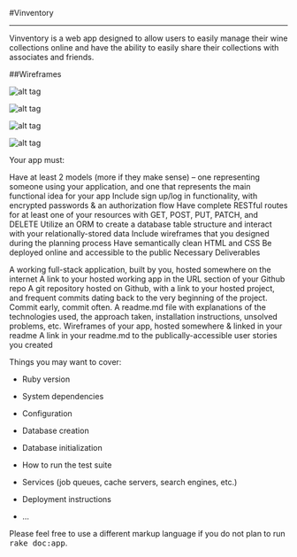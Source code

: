 #Vinventory

---

Vinventory is a web app designed to allow users to easily manage their wine collections online and have the ability to easily share their collections with associates and friends.


##Wireframes

![alt tag](http://imgur.com/IpmJfVz.png)

![alt tag](http://i.imgur.com/ibTmFLu.png)

![alt tag](http://imgur.com/IQSB9UI.png)

![alt tag](http://imgur.com/xuwtFAn.png)


Your app must:

Have at least 2 models (more if they make sense) – one representing someone using your application, and one that represents the main functional idea for your app
Include sign up/log in functionality, with encrypted passwords & an authorization flow
Have complete RESTful routes for at least one of your resources with GET, POST, PUT, PATCH, and DELETE
Utilize an ORM to create a database table structure and interact with your relationally-stored data
Include wireframes that you designed during the planning process
Have semantically clean HTML and CSS
Be deployed online and accessible to the public
Necessary Deliverables

A working full-stack application, built by you, hosted somewhere on the internet
A link to your hosted working app in the URL section of your Github repo
A git repository hosted on Github, with a link to your hosted project, and frequent commits dating back to the very beginning of the project. Commit early, commit often.
A readme.md file with explanations of the technologies used, the approach taken, installation instructions, unsolved problems, etc.
Wireframes of your app, hosted somewhere & linked in your readme
A link in your readme.md to the publically-accessible user stories you created






Things you may want to cover:

* Ruby version

* System dependencies

* Configuration

* Database creation

* Database initialization

* How to run the test suite

* Services (job queues, cache servers, search engines, etc.)

* Deployment instructions

* ...


Please feel free to use a different markup language if you do not plan to run
<tt>rake doc:app</tt>.
